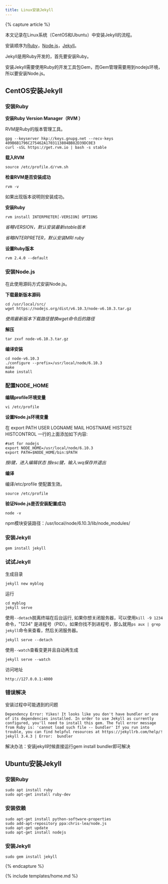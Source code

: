 ```yaml
---
title: Linux安装Jekyll
---
```


{% capture article %}

本文记录在Linux系统（CentOS和Ubuntu）中安装Jekyll的流程。

安装顺序为[Ruby](https://www.ruby-lang.org/en/)，[Node.js](https://nodejs.org/en/)，[Jekyll](http://jekyllrb.com/)。

Jekyll是用Ruby开发的，首先要安装Ruby。

安装Jekyll需要使用Ruby的开发工具包Gem，而Gem管理需要用到nodejs环境，所以要安装Node.js。

## CentOS安装Jekyll

### 安装Ruby

**安装Ruby Version Manager（RVM ）**

RVM是Ruby的版本管理工具。

	gpg --keyserver hkp://keys.gnupg.net --recv-keys 409B6B1796C275462A1703113804BB82D39DC0E3
	curl -sSL https://get.rvm.io | bash -s stable

**载入RVM**

	source /etc/profile.d/rvm.sh

**检查RVM是否安装成功**

	rvm -v
	
如果出现版本说明则安装成功。
	
**安装Ruby**

	rvm install INTERPRETER[-VERSION] OPTIONS 
	
*省略VERSION，默认安装最新stable版本*

*省略INTERPRETER，默认安装MRI ruby*

**设置Ruby版本**

	rvm 2.4.0 --default
	
### 安装Node.js

在此使用源码方式安装Node.js。

**下载最新版本源码**

	cd /usr/local/src/
	wget https://nodejs.org/dist/v6.10.3/node-v6.10.3.tar.gz 
	
*使用最新版本下载路径替换wget命令后的路径*
	
**解压**
	
	tar zxvf node-v6.10.3.tar.gz
	
**编译安装**

	cd node-v6.10.3
	./configure --prefix=/usr/local/node/6.10.3 
	make
	make install

### 配置NODE_HOME

**编辑profile环境变量**

	vi /etc/profile

**设置Node.js环境变量**

在 export PATH USER LOGNAME MAIL HOSTNAME HISTSIZE HISTCONTROL 一行的上面添加如下内容:

	#set for nodejs
	export NODE_HOME=/usr/local/node/6.10.3
	export PATH=$NODE_HOME/bin:$PATH

*按i键，进入编辑状态*
*按esc键，输入:wq保存并退出*

**编译**

编译/etc/profile 使配置生效。
 
	source /etc/profile

**验证Node.js是否安装配置成功**

 	node -v

npm模块安装路径：/usr/local/node/6.10.3/lib/node_modules/

### 安装JekyII

	gem install jekyll

### 试试Jekyll

生成目录

	jekyll new myblog
	
运行

	cd myblog
	jekyll serve
	 
使用`--detach`脱离终端在后台运行, 如果你想关闭服务器，可以使用`kill -9 1234`命令，"1234" 是进程号（PID）。如果你找不到进程号，那么就用`ps aux | grep jekyll`命令来查看，然后关闭服务器。
 
	jekyll serve --detach

使用`--watch`查看变更并且自动再生成

	jekyll serve --watch
	
访问地址

	http://127.0.0.1:4000

### 错误解决

安装过程中可能遇到的问题

	Dependency Error: Yikes! It looks like you don't have bundler or one of its dependencies installed. In order to use Jekyll as currently configured, you'll need to install this gem. The full error message from Ruby is: 'cannot load such file -- bundler' If you run into trouble, you can find helpful resources at https://jekyllrb.com/help/!
	jekyll 3.4.3 | Error:  bundler
		

解决办法：安装jekyll时候直接运行gem install bundler即可解决

## Ubuntu安装Jekyll

### 安装Ruby
	
	sudo apt install ruby
	sudo apt-get install ruby-dev
	
### 安装依赖

	sudo apt-get install python-software-properties  
	sudo add-apt-repository ppa:chris-lea/node.js  
	sudo apt-get update  
	sudo apt-get install nodejs  

### 安装Jekyll

	sudo gem install jekyll

{% endcapture %}

{% include templates/home.md %}
